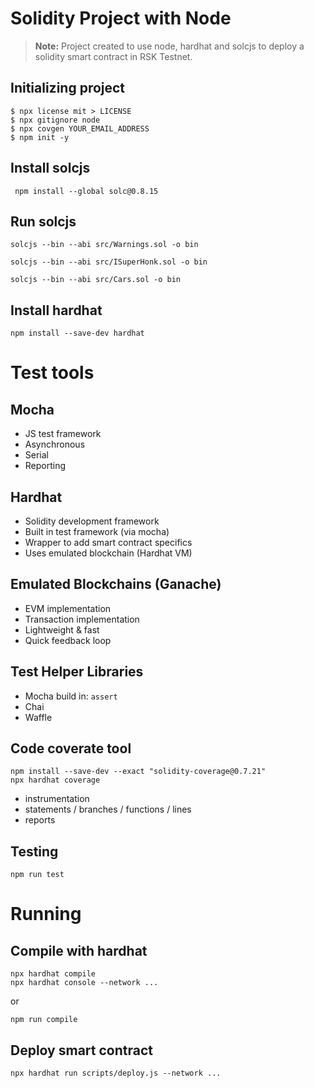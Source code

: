 # Solidity Project with Node
>**Note:** Project created to use node, hardhat and solcjs to deploy a solidity smart contract in RSK Testnet.

## Initializing project

```
$ npx license mit > LICENSE
$ npx gitignore node
$ npx covgen YOUR_EMAIL_ADDRESS
$ npm init -y
```

## Install solcjs
```
 npm install --global solc@0.8.15
 ```

## Run solcjs
```
solcjs --bin --abi src/Warnings.sol -o bin

solcjs --bin --abi src/ISuperHonk.sol -o bin

solcjs --bin --abi src/Cars.sol -o bin
```

## Install hardhat
```
npm install --save-dev hardhat
```

# Test tools
## Mocha
- JS test framework
- Asynchronous
- Serial
- Reporting

## Hardhat 
- Solidity development framework
- Built in test framework (via mocha)
- Wrapper to add smart contract specifics
- Uses emulated blockchain (Hardhat VM)

## Emulated Blockchains (Ganache)
- EVM implementation
- Transaction implementation
- Lightweight & fast
- Quick feedback loop

## Test Helper Libraries
- Mocha build in: `assert`
- Chai
- Waffle

## Code coverate tool
```
npm install --save-dev --exact "solidity-coverage@0.7.21"
npx hardhat coverage
```
- instrumentation
- statements / branches / functions / lines
- reports

## Testing
```
npm run test
```

# Running
## Compile with hardhat
```
npx hardhat compile
npx hardhat console --network ...
```
or 
```
npm run compile
```
## Deploy smart contract
```
npx hardhat run scripts/deploy.js --network ...
```